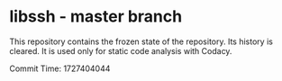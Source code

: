 # libssh - master branch

This repository contains the frozen state of the repository.
Its history is cleared. It is used only for static code
analysis with Codacy.

Commit Time: 1727404044